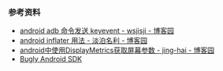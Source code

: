 ### 参考资料
- [android adb 命令发送 keyevent - wsjisji - 博客园](http://www.cnblogs.com/androidwsjisji/archive/2012/05/11/2496753.html)
- [android inflater 用法 - 淡泊名利 - 博客园](http://www.cnblogs.com/shitianzeng/articles/2323427.html)
- [android中使用DisplayMetrics获取屏幕参数 - jing-hai - 博客园](http://www.cnblogs.com/fengzhblog/archive/2013/05/16/3081590.html)
- [Bugly Android SDK](http://bugly.qq.com/androidsdk)
